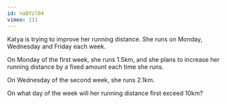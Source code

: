 ```yaml
---
id: naDYzl04
vimeo: 111
---
```


Katya is trying to improve her running distance. She runs on Monday, Wednesday and Friday each week.

On Monday of the first week, she runs $1.5\text{km}$, and she plans to increase her running distance by a fixed amount each time she runs.

On Wednesday of the second week, she runs $2.1\text{km}$.

On what day of the week will her running distance first exceed $10\text{km}$?
